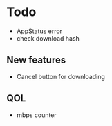 # Todo

- AppStatus error
- check download hash

## New features

- Cancel button for downloading

## QOL

- mbps counter
